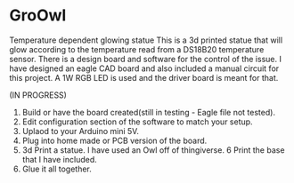 # GroOwl
Temperature dependent glowing statue
This is a 3d printed statue that will glow according to the temperature read from a DS18B20 temperature sensor.  There is a design
board and software for the control of the issue.  I have designed an eagle CAD board and also included a manual circuit for this
project. A 1W RGB LED is used and the driver board is meant for that.

(IN PROGRESS)
1. Build or have the board created(still in testing - Eagle file not tested).
2. Edit configuration section of the software to match your setup.
3. Uplaod to your Arduino mini 5V.
4. Plug into home made or PCB version of the board.
5. 3d Print a statue.  I have used an Owl off of thingiverse.
6 Print the base that I have included.
7. Glue it all together.
